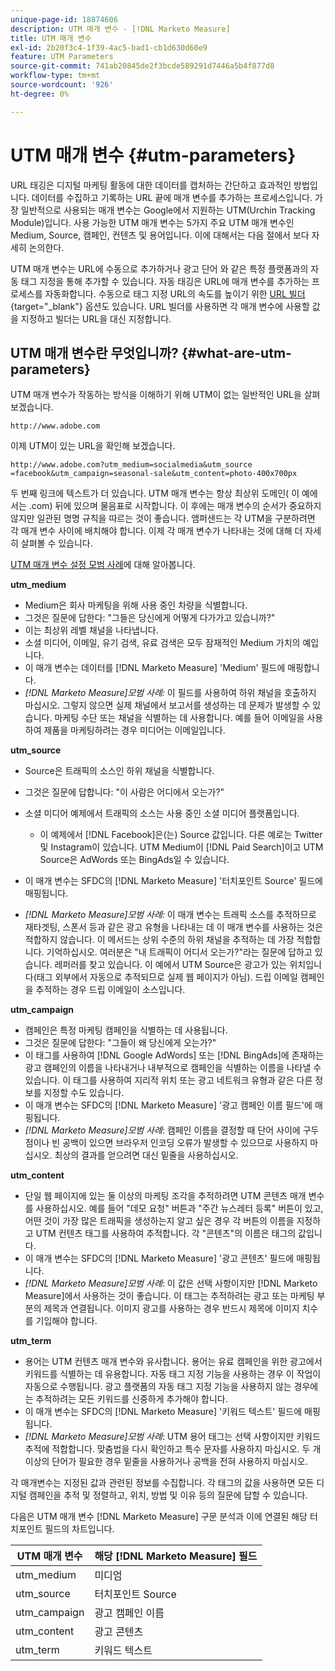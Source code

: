 ```yaml
---
unique-page-id: 18874606
description: UTM 매개 변수 - [!DNL Marketo Measure]
title: UTM 매개 변수
exl-id: 2b20f3c4-1f39-4ac5-bad1-cb1d630d60e9
feature: UTM Parameters
source-git-commit: 741ab20845de2f3bcde589291d7446a5b4f877d8
workflow-type: tm+mt
source-wordcount: '926'
ht-degree: 0%

---
```


# UTM 매개 변수 {#utm-parameters}

URL 태깅은 디지털 마케팅 활동에 대한 데이터를 캡처하는 간단하고 효과적인 방법입니다. 데이터를 수집하고 기록하는 URL 끝에 매개 변수를 추가하는 프로세스입니다. 가장 일반적으로 사용되는 매개 변수는 Google에서 지원하는 UTM(Urchin Tracking Module)입니다. 사용 가능한 UTM 매개 변수는 5가지 주요 UTM 매개 변수인 Medium, Source, 캠페인, 컨텐츠 및 용어입니다. 이에 대해서는 다음 절에서 보다 자세히 논의한다.

UTM 매개 변수는 URL에 수동으로 추가하거나 광고 단어 와 같은 특정 플랫폼과의 자동 태그 지정을 통해 추가할 수 있습니다. 자동 태깅은 URL에 매개 변수를 추가하는 프로세스를 자동화합니다. 수동으로 태그 지정 URL의 속도를 높이기 위한 [URL 빌더](https://ga-dev-tools.web.app/campaign-url-builder/){target="_blank"} 옵션도 있습니다. URL 빌더를 사용하면 각 매개 변수에 사용할 값을 지정하고 빌더는 URL을 대신 지정합니다.

## UTM 매개 변수란 무엇입니까? {#what-are-utm-parameters}

UTM 매개 변수가 작동하는 방식을 이해하기 위해 UTM이 없는 일반적인 URL을 살펴보겠습니다.

`http://www.adobe.com`

이제 UTM이 있는 URL을 확인해 보겠습니다.

`http://www.adobe.com?utm_medium=socialmedia&utm_source =facebook&utm_campaign=seasonal-sale&utm_content=photo-400x700px`

두 번째 링크에 텍스트가 더 있습니다. UTM 매개 변수는 항상 최상위 도메인( 이 예에서는 .com) 뒤에 있으며 물음표로 시작합니다. 이 후에는 매개 변수의 순서가 중요하지 않지만 일관된 명명 규칙을 따르는 것이 좋습니다. 앰퍼샌드는 각 UTM을 구분하려면 각 매개 변수 사이에 배치해야 합니다. 이제 각 매개 변수가 나타내는 것에 대해 더 자세히 살펴볼 수 있습니다.

[UTM 매개 변수 설정 모범 사례](/help/channel-tracking-and-setup/online-channels/best-practices-for-setting-up-utm-parameters.md)에 대해 알아봅니다.

**utm_medium**

* Medium은 회사 마케팅을 위해 사용 중인 차량을 식별합니다.
* 그것은 질문에 답한다: &quot;그들은 당신에게 어떻게 다가가고 있습니까?&quot;
* 이는 최상위 레벨 채널을 나타냅니다.
* 소셜 미디어, 이메일, 유기 검색, 유료 검색은 모두 잠재적인 Medium 가치의 예입니다.
* 이 매개 변수는 데이터를 [!DNL Marketo Measure] &#39;Medium&#39; 필드에 매핑합니다.
* _[!DNL Marketo Measure]모범 사례:_ 이 필드를 사용하여 하위 채널을 호출하지 마십시오. 그렇지 않으면 실제 채널에서 보고서를 생성하는 데 문제가 발생할 수 있습니다. 마케팅 수단 또는 채널을 식별하는 데 사용합니다. 예를 들어 이메일을 사용하여 제품을 마케팅하려는 경우 미디어는 이메일입니다.

**utm_source**

* Source은 트래픽의 소스인 하위 채널을 식별합니다.
* 그것은 질문에 답합니다: &quot;이 사람은 어디에서 오는가?&quot;
* 소셜 미디어 예제에서 트래픽의 소스는 사용 중인 소셜 미디어 플랫폼입니다.
   * 이 예제에서 [!DNL Facebook]은(는) Source 값입니다. 다른 예로는 Twitter 및 Instagram이 있습니다. UTM Medium이 [!DNL Paid Search]이고 UTM Source은 AdWords 또는 BingAds일 수 있습니다.

* 이 매개 변수는 SFDC의 [!DNL Marketo Measure] &#39;터치포인트 Source&#39; 필드에 매핑됩니다.
* _[!DNL Marketo Measure]모범 사례:_ 이 매개 변수는 트래픽 소스를 추적하므로 재타겟팅, 스폰서 등과 같은 광고 유형을 나타내는 데 이 매개 변수를 사용하는 것은 적합하지 않습니다. 이 메서드는 상위 수준의 하위 채널을 추적하는 데 가장 적합합니다. 기억하십시오. 여러분은 &quot;내 트래픽이 어디서 오는가?&quot;라는 질문에 답하고 있습니다. 레퍼러를 찾고 있습니다. 이 예에서 UTM Source은 광고가 있는 위치입니다(태그 외부에서 자동으로 추적되므로 실제 웹 페이지가 아님). 드립 이메일 캠페인을 추적하는 경우 드립 이메일이 소스입니다.

**utm_campaign**

* 캠페인은 특정 마케팅 캠페인을 식별하는 데 사용됩니다.
* 그것은 질문에 답한다: &quot;그들이 왜 당신에게 오는가?&quot;
* 이 태그를 사용하여 [!DNL Google AdWords] 또는 [!DNL BingAds]에 존재하는 광고 캠페인의 이름을 나타내거나 내부적으로 캠페인을 식별하는 이름을 나타낼 수 있습니다. 이 태그를 사용하여 지리적 위치 또는 광고 네트워크 유형과 같은 다른 정보를 지정할 수도 있습니다.
* 이 매개 변수는 SFDC의 [!DNL Marketo Measure] &#39;광고 캠페인 이름 필드&#39;에 매핑됩니다.
* _[!DNL Marketo Measure]모범 사례_: 캠페인 이름을 결정할 때 단어 사이에 구두점이나 빈 공백이 있으면 브라우저 인코딩 오류가 발생할 수 있으므로 사용하지 마십시오. 최상의 결과를 얻으려면 대신 밑줄을 사용하십시오.

**utm_content**

* 단일 웹 페이지에 있는 둘 이상의 마케팅 조각을 추적하려면 UTM 콘텐츠 매개 변수를 사용하십시오. 예를 들어 &quot;데모 요청&quot; 버튼과 &quot;주간 뉴스레터 등록&quot; 버튼이 있고, 어떤 것이 가장 많은 트래픽을 생성하는지 알고 싶은 경우 각 버튼의 이름을 지정하고 UTM 컨텐츠 태그를 사용하여 추적합니다. 각 &quot;콘텐츠&quot;의 이름은 태그의 값입니다.
* 이 매개 변수는 SFDC의 [!DNL Marketo Measure] &#39;광고 콘텐츠&#39; 필드에 매핑됩니다.
* _[!DNL Marketo Measure]모범 사례_: 이 값은 선택 사항이지만 [!DNL Marketo Measure]에서 사용하는 것이 좋습니다. 이 태그는 추적하려는 광고 또는 마케팅 부분의 제목과 연결됩니다. 이미지 광고를 사용하는 경우 반드시 제목에 이미지 치수를 기입해야 합니다.

**utm_term**

* 용어는 UTM 컨텐츠 매개 변수와 유사합니다. 용어는 유료 캠페인을 위한 광고에서 키워드를 식별하는 데 유용합니다. 자동 태그 지정 기능을 사용하는 경우 이 작업이 자동으로 수행됩니다. 광고 플랫폼의 자동 태그 지정 기능을 사용하지 않는 경우에는 추적하려는 모든 키워드를 신중하게 추가해야 합니다.
* 이 매개 변수는 SFDC의 [!DNL Marketo Measure] &#39;키워드 텍스트&#39; 필드에 매핑됩니다.
* _[!DNL Marketo Measure]모범 사례_: UTM 용어 태그는 선택 사항이지만 키워드 추적에 적합합니다. 맞춤법을 다시 확인하고 특수 문자를 사용하지 마십시오. 두 개 이상의 단어가 필요한 경우 밑줄을 사용하거나 공백을 전혀 사용하지 마십시오.

각 매개변수는 지정된 값과 관련된 정보를 수집합니다. 각 태그의 값을 사용하면 모든 디지털 캠페인을 추적 및 정렬하고, 위치, 방법 및 이유 등의 질문에 답할 수 있습니다.

다음은 UTM 매개 변수 [!DNL Marketo Measure] 구문 분석과 이에 연결된 해당 터치포인트 필드의 차트입니다.

| **UTM 매개 변수** | **해당 [!DNL Marketo Measure] 필드** |
|---|---|
| utm_medium | 미디엄 |
| utm_source | 터치포인트 Source |
| utm_campaign | 광고 캠페인 이름 |
| utm_content | 광고 콘텐츠 |
| utm_term | 키워드 텍스트 |
